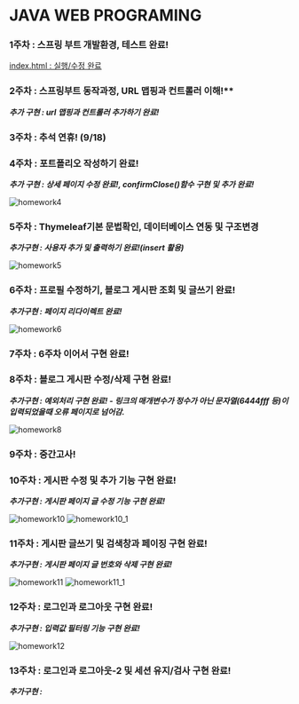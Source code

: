 # JAVA WEB PROGRAMING

### 1주차 : 스프링 부트 개발환경, 테스트 완료!

[index.html : 실행/수정 완료](https://github.com/Ohhaeseo)

### 2주차 : 스프링부트 동작과정, URL 맵핑과 컨트롤러 이해!**

***추가 구현 : url 맵핑과 컨트롤러 추가하기 완료!***

### 3주차 : 추석 연휴! (9/18)

### 4주차 : 포트폴리오 작성하기 완료!

***추가 구현 : 상세 페이지 수정 완료!, confirmClose()함수 구현 및 추가 완료!***

![homework4](https://github.com/user-attachments/assets/cac4f504-66c2-46e3-be37-9d5ac82374ac)

### 5주차 : Thymeleaf기본 문법확인, 데이터베이스 연동 및 구조변경

***추가구현 : 사용자 추가 및 출력하기 완료!(insert 활용)***

![homework5](https://github.com/user-attachments/assets/1502f352-07f5-4c5c-930d-a036ac3bd77c)

### 6주차 : 프로필 수정하기, 블로그 게시판 조회 및 글쓰기 완료!

***추가구현 : 페이지 리다이렉트 완료!***

![homework6](https://github.com/user-attachments/assets/03b5fc01-81df-41ff-bb4e-1cf84df1f725)

### 7주차 : 6주차 이어서 구현 완료!

### 8주차 : 블로그 게시판 수정/삭제 구현 완료!

***추가구현 : 예외처리 구현 완료! - 링크의 매개변수가 정수가 아닌 문자열(6444fff 등)이 입력되었을때 오류 페이지로 넘어감.***

![homework8](https://github.com/user-attachments/assets/bbcd8e73-db31-4dd9-967c-9b98d047b9b2)

### 9주차 : 중간고사!

### 10주차 : 게시판 수정 및 추가 기능 구현 완료!

***추가구현 : 게시판 페이지 글 수정 기능 구현 완료!***

![homework10](https://github.com/user-attachments/assets/5a08d062-39c0-4782-9996-59214cd4e54e)
![homework10_1](https://github.com/user-attachments/assets/b2eb09a3-728e-4e1a-bbd2-68ebc756e207)

### 11주차 : 게시판 글쓰기 및 검색창과 페이징 구현 완료!

***추가구현 : 게시판 페이지 글 번호와 삭제 구현 완료!***

![homework11](https://github.com/user-attachments/assets/4835041e-620e-48e9-a723-4a8a77f40ecc)
![homework11_1](https://github.com/user-attachments/assets/48525408-9d96-4101-8839-9143487bf6ac)

### 12주차 : 로그인과 로그아웃 구현 완료!

***추가구현 : 입력값 필터링 기능 구현 완료!***

![homework12](https://github.com/user-attachments/assets/0dfc75bd-a57e-454c-a1ff-ff69a337d5bf)

### 13주차 : 로그인과 로그아웃-2 및 세션 유지/검사 구현 완료!

***추가구현 :***




